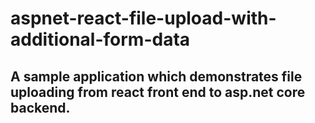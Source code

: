 # aspnet-react-file-upload-with-additional-form-data

## A sample application which demonstrates file uploading from react front end to asp.net core backend.

